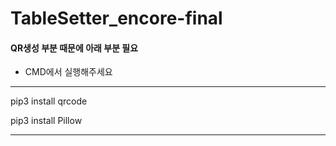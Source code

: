 # TableSetter_encore-final


#### QR생성 부분 때문에 아래 부분 필요
- CMD에서 실행해주세요
***
pip3 install qrcode

pip3 install Pillow
***